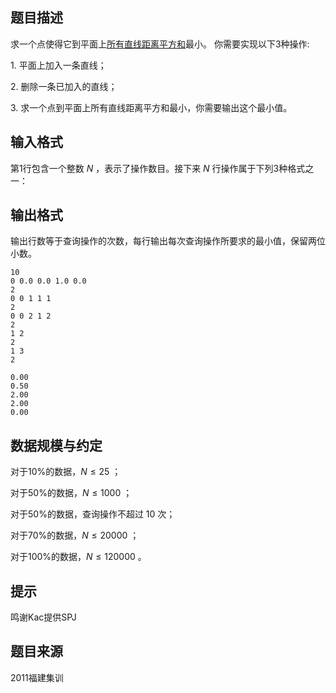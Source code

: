 ## 题目描述
求一个点使得它到平面上<u>所有直线距离平方和</u>最小。
你需要实现以下3种操作:

$1.$ 平面上加入一条直线；

$2.$ 删除一条已加入的直线；

$3.$ 求一个点到平面上所有直线距离平方和最小，你需要输出这个最小值。


## 输入格式
第1行包含一个整数 $N$ ，表示了操作数目。接下来 $N$ 行操作属于下列3种格式之一：
## 输出格式
输出行数等于查询操作的次数，每行输出每次查询操作所要求的最小值，保留两位小数。
 

```input1
10
0 0.0 0.0 1.0 0.0
2
0 0 1 1 1
2
0 0 2 1 2
2
1 2
2
1 3
2
```
```output1
0.00
0.50
2.00
2.00
0.00
```

## 数据规模与约定
对于10%的数据，$N \le 25$ ；

对于50%的数据，$N \le 1000$ ；

对于50%的数据，查询操作不超过 $10$ 次；

对于70%的数据，$N \le 20000$ ；

对于100%的数据，$N \le 120000$ 。

## 提示
鸣谢Kac提供SPJ
## 题目来源
2011福建集训


